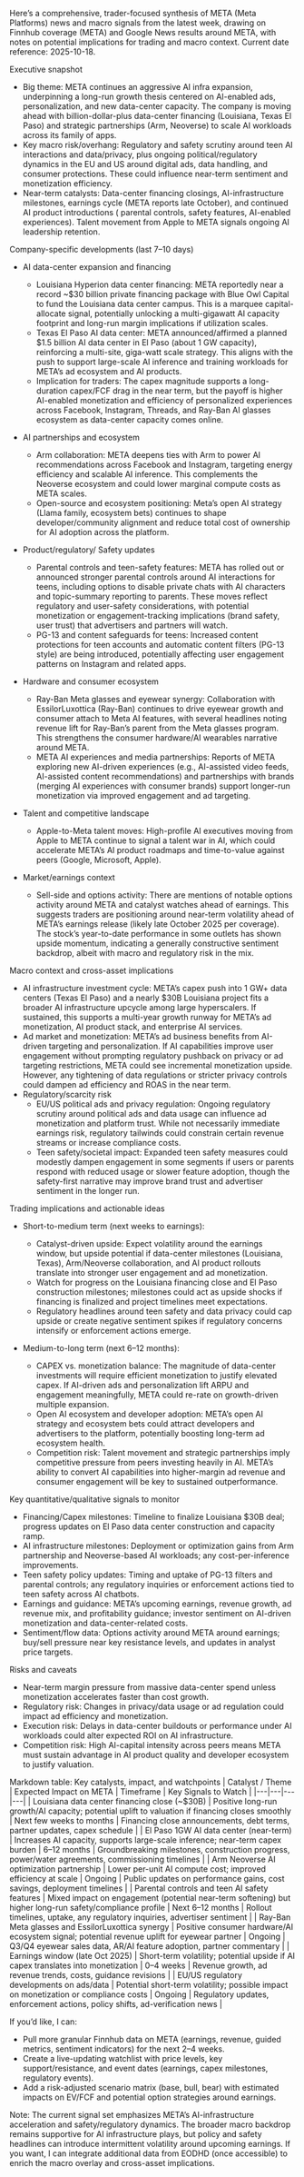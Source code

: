 Here’s a comprehensive, trader-focused synthesis of META (Meta Platforms) news and macro signals from the latest week, drawing on Finnhub coverage (META) and Google News results around META, with notes on potential implications for trading and macro context. Current date reference: 2025-10-18.

Executive snapshot
- Big theme: META continues an aggressive AI infra expansion, underpinning a long-run growth thesis centered on AI-enabled ads, personalization, and new data-center capacity. The company is moving ahead with billion-dollar-plus data-center financing (Louisiana, Texas El Paso) and strategic partnerships (Arm, Neoverse) to scale AI workloads across its family of apps.
- Key macro risk/overhang: Regulatory and safety scrutiny around teen AI interactions and data/privacy, plus ongoing political/regulatory dynamics in the EU and US around digital ads, data handling, and consumer protections. These could influence near-term sentiment and monetization efficiency.
- Near-term catalysts: Data-center financing closings, AI-infrastructure milestones, earnings cycle (META reports late October), and continued AI product introductions ( parental controls, safety features, AI-enabled experiences). Talent movement from Apple to META signals ongoing AI leadership retention.

Company-specific developments (last 7–10 days)
- AI data-center expansion and financing
  - Louisiana Hyperion data center financing: META reportedly near a record ~$30 billion private financing package with Blue Owl Capital to fund the Louisiana data center campus. This is a marquee capital-allocate signal, potentially unlocking a multi-gigawatt AI capacity footprint and long-run margin implications if utilization scales.
  - Texas El Paso AI data center: META announced/affirmed a planned $1.5 billion AI data center in El Paso (about 1 GW capacity), reinforcing a multi-site, giga-watt scale strategy. This aligns with the push to support large-scale AI inference and training workloads for META’s ad ecosystem and AI products.
  - Implication for traders: The capex magnitude supports a long-duration capex/FCF drag in the near term, but the payoff is higher AI-enabled monetization and efficiency of personalized experiences across Facebook, Instagram, Threads, and Ray-Ban AI glasses ecosystem as data-center capacity comes online.

- AI partnerships and ecosystem
  - Arm collaboration: META deepens ties with Arm to power AI recommendations across Facebook and Instagram, targeting energy efficiency and scalable AI inference. This complements the Neoverse ecosystem and could lower marginal compute costs as META scales.
  - Open-source and ecosystem positioning: Meta’s open AI strategy (Llama family, ecosystem bets) continues to shape developer/community alignment and reduce total cost of ownership for AI adoption across the platform.

- Product/regulatory/ Safety updates
  - Parental controls and teen-safety features: META has rolled out or announced stronger parental controls around AI interactions for teens, including options to disable private chats with AI characters and topic-summary reporting to parents. These moves reflect regulatory and user-safety considerations, with potential monetization or engagement-tracking implications (brand safety, user trust) that advertisers and partners will watch.
  - PG-13 and content safeguards for teens: Increased content protections for teen accounts and automatic content filters (PG-13 style) are being introduced, potentially affecting user engagement patterns on Instagram and related apps.

- Hardware and consumer ecosystem
  - Ray-Ban Meta glasses and eyewear synergy: Collaboration with EssilorLuxottica (Ray-Ban) continues to drive eyewear growth and consumer attach to Meta AI features, with several headlines noting revenue lift for Ray-Ban’s parent from the Meta glasses program. This strengthens the consumer hardware/AI wearables narrative around META.
  - META AI experiences and media partnerships: Reports of META exploring new AI-driven experiences (e.g., AI-assisted video feeds, AI-assisted content recommendations) and partnerships with brands (merging AI experiences with consumer brands) support longer-run monetization via improved engagement and ad targeting.

- Talent and competitive landscape
  - Apple-to-Meta talent moves: High-profile AI executives moving from Apple to META continue to signal a talent war in AI, which could accelerate META’s AI product roadmaps and time-to-value against peers (Google, Microsoft, Apple).

- Market/earnings context
  - Sell-side and options activity: There are mentions of notable options activity around META and catalyst watches ahead of earnings. This suggests traders are positioning around near-term volatility ahead of META’s earnings release (likely late October 2025 per coverage). The stock’s year-to-date performance in some outlets has shown upside momentum, indicating a generally constructive sentiment backdrop, albeit with macro and regulatory risk in the mix.

Macro context and cross-asset implications
- AI infrastructure investment cycle: META’s capex push into 1 GW+ data centers (Texas El Paso) and a nearly $30B Louisiana project fits a broader AI infrastructure upcycle among large hyperscalers. If sustained, this supports a multi-year growth runway for META’s ad monetization, AI product stack, and enterprise AI services.
- Ad market and monetization: META’s ad business benefits from AI-driven targeting and personalization. If AI capabilities improve user engagement without prompting regulatory pushback on privacy or ad targeting restrictions, META could see incremental monetization upside. However, any tightening of data regulations or stricter privacy controls could dampen ad efficiency and ROAS in the near term.
- Regulatory/scarcity risk
  - EU/US political ads and privacy regulation: Ongoing regulatory scrutiny around political ads and data usage can influence ad monetization and platform trust. While not necessarily immediate earnings risk, regulatory tailwinds could constrain certain revenue streams or increase compliance costs.
  - Teen safety/societal impact: Expanded teen safety measures could modestly dampen engagement in some segments if users or parents respond with reduced usage or slower feature adoption, though the safety-first narrative may improve brand trust and advertiser sentiment in the longer run.

Trading implications and actionable ideas
- Short-to-medium term (next weeks to earnings):
  - Catalyst-driven upside: Expect volatility around the earnings window, but upside potential if data-center milestones (Louisiana, Texas), Arm/Neoverse collaboration, and AI product rollouts translate into stronger user engagement and ad monetization.
  - Watch for progress on the Louisiana financing close and El Paso construction milestones; milestones could act as upside shocks if financing is finalized and project timelines meet expectations.
  - Regulatory headlines around teen safety and data privacy could cap upside or create negative sentiment spikes if regulatory concerns intensify or enforcement actions emerge.

- Medium-to-long term (next 6–12 months):
  - CAPEX vs. monetization balance: The magnitude of data-center investments will require efficient monetization to justify elevated capex. If AI-driven ads and personalization lift ARPU and engagement meaningfully, META could re-rate on growth-driven multiple expansion.
  - Open AI ecosystem and developer adoption: META’s open AI strategy and ecosystem bets could attract developers and advertisers to the platform, potentially boosting long-term ad ecosystem health.
  - Competition risk: Talent movement and strategic partnerships imply competitive pressure from peers investing heavily in AI. META’s ability to convert AI capabilities into higher-margin ad revenue and consumer engagement will be key to sustained outperformance.

Key quantitative/qualitative signals to monitor
- Financing/Capex milestones: Timeline to finalize Louisiana $30B deal; progress updates on El Paso data center construction and capacity ramp.
- AI infrastructure milestones: Deployment or optimization gains from Arm partnership and Neoverse-based AI workloads; any cost-per-inference improvements.
- Teen safety policy updates: Timing and uptake of PG-13 filters and parental controls; any regulatory inquiries or enforcement actions tied to teen safety across AI chatbots.
- Earnings and guidance: META’s upcoming earnings, revenue growth, ad revenue mix, and profitability guidance; investor sentiment on AI-driven monetization and data-center-related costs.
- Sentiment/flow data: Options activity around META around earnings; buy/sell pressure near key resistance levels, and updates in analyst price targets.

Risks and caveats
- Near-term margin pressure from massive data-center spend unless monetization accelerates faster than cost growth.
- Regulatory risk: Changes in privacy/data usage or ad regulation could impact ad efficiency and monetization.
- Execution risk: Delays in data-center buildouts or performance under AI workloads could alter expected ROI on AI infrastructure.
- Competition risk: High AI-capital intensity across peers means META must sustain advantage in AI product quality and developer ecosystem to justify valuation.

Markdown table: Key catalysts, impact, and watchpoints
| Catalyst / Theme | Expected Impact on META | Timeframe | Key Signals to Watch |
|---|---|---|---|
| Louisiana data center financing close (~$30B) | Positive long-run growth/AI capacity; potential uplift to valuation if financing closes smoothly | Next few weeks to months | Financing close announcements, debt terms, partner updates, capex schedule |
| El Paso 1GW AI data center (near-term) | Increases AI capacity, supports large-scale inference; near-term capex burden | 6–12 months | Groundbreaking milestones, construction progress, power/water agreements, commissioning timelines |
| Arm Neoverse AI optimization partnership | Lower per-unit AI compute cost; improved efficiency at scale | Ongoing | Public updates on performance gains, cost savings, deployment timelines |
| Parental controls and teen AI safety features | Mixed impact on engagement (potential near-term softening) but higher long-run safety/compliance profile | Next 6–12 months | Rollout timelines, uptake, any regulatory inquiries, advertiser sentiment |
| Ray-Ban Meta glasses and EssilorLuxottica synergy | Positive consumer hardware/AI ecosystem signal; potential revenue uplift for eyewear partner | Ongoing | Q3/Q4 eyewear sales data, AR/AI feature adoption, partner commentary |
| Earnings window (late Oct 2025) | Short-term volatility; potential upside if AI capex translates into monetization | 0–4 weeks | Revenue growth, ad revenue trends, costs, guidance revisions |
| EU/US regulatory developments on ads/data | Potential short-term volatility; possible impact on monetization or compliance costs | Ongoing | Regulatory updates, enforcement actions, policy shifts, ad-verification news |

If you’d like, I can:
- Pull more granular Finnhub data on META (earnings, revenue, guided metrics, sentiment indicators) for the next 2–4 weeks.
- Create a live-updating watchlist with price levels, key support/resistance, and event dates (earnings, capex milestones, regulatory events).
- Add a risk-adjusted scenario matrix (base, bull, bear) with estimated impacts on EV/FCF and potential option strategies around earnings.

Note: The current signal set emphasizes META’s AI-infrastructure acceleration and safety/regulatory dynamics. The broader macro backdrop remains supportive for AI infrastructure plays, but policy and safety headlines can introduce intermittent volatility around upcoming earnings. If you want, I can integrate additional data from EODHD (once accessible) to enrich the macro overlay and cross-asset implications.